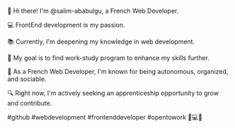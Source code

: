 👋 Hi there! I'm @salim-ababulgu, a French Web Developer.

💻 FrontEnd development is my passion.

📚 Currently, I'm deepening my knowledge in web development.

🎯 My goal is to find work-study program to enhance my skills further.

🌟 As a French Web Developer, I'm known for being autonomous, organized, and sociable.

🔍 Right now, I'm actively seeking an apprenticeship opportunity to grow and contribute.

 #github #webdevelopment #frontenddeveloper #opentowork 🚀💻🌐
